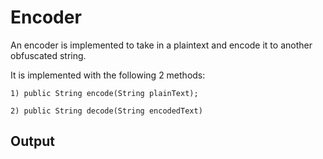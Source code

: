 # Encoder
An encoder is implemented to take in a plaintext and encode it to another obfuscated string.

It is implemented with the following 2 methods:

    1) public String encode(String plainText);

    2) public String decode(String encodedText)

## Output

